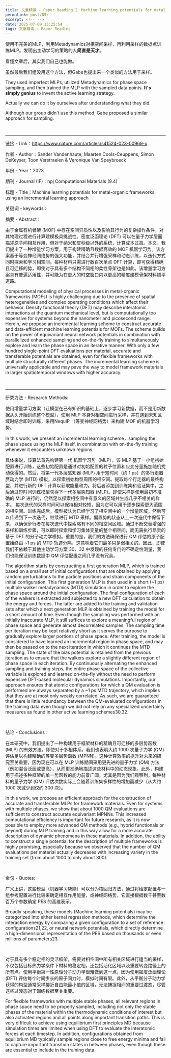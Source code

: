 ```yaml
---
title: 文章精读 - Paper Reading 2：Machine learning potentials for metal-organic frameworks using an incremental learning approach
permalink: post/85/
excerpt: <!-- -->
date: 2025-07-09 15:25:54
tags: 文章精读 - Paper Reading
---
```


使用不完美的MLP，利用Metadynamics对相空间采样，再利用采样的数据点训练MLP。发明出主动学习的策略的人**简直是天才**。

看懂文章后，其实我们自己也能做。

虽然最后我们组没用这个方法，但Gabe也提出来一个类似的方法用于采样。

They used imperfect MLPs, utilized Metadynamics for phase space sampling, and then trained the MLP with the sampled data points. **It's simply genius** to invent the active learning strategy.

Actually we can do it by ourselves after understanding what they did.

Although our group didn't use this method, Gabe proposed a similar approach for sampling.

<br>

---

链接 - Link：https://www.nature.com/articles/s41524-023-00969-x

作者 - Author：Sander Vandenhaute, Maarten Cools-Ceuppens, Simon DeKeyser, Toon Verstraelen & Veronique Van Speybroeck

年份 - Year：2023

期刊 - Journal (IF)：npj Computational Materials (9.4)

标题 - Title：Machine learning potentials for metal-organic frameworks using an incremental learning approach

关键词 - keywords：

摘要 - Abstract：

由于金属有机骨架 (MOF) 中存在空间异质性以及影响其行为的复杂操作条件，对其物理过程进行计算建模极具挑战性。密度泛函理论 (DFT) 可以在量子力学层面描述原子间相互作用，但对于纳米和皮秒级以外的系统，计算成本过高。本文，我们提出了一种增量学习方案，用于构建精确且数据高效的 MOF 机器学习势。该方案基于等变神经网络势的强大功能，并结合并行增强采样和动态训练，以迭代方式同时探索和学习相空间。每种材料只需进行数百次单点 DFT 计算，即可获得精确且可迁移的势，即使对于具有多个结构不同相的柔性骨架也是如此。该增量学习方案具有普遍适用性，并可能为在更大的时空窗口内以更高的精度建模骨架材料铺平道路。

Computational modeling of physical processes in metal-organic frameworks (MOFs) is highly challenging due to the presence of spatial heterogeneities and complex operating conditions which affect their behavior. Density functional theory (DFT) may describe interatomic interactions at the quantum mechanical level, but is computationally too expensive for systems beyond the nanometer and picosecond range. Herein, we propose an incremental learning scheme to construct accurate and data-efficient machine learning potentials for MOFs. The scheme builds on the power of equivariant neural network potentials in combination with parallelized enhanced sampling and on-the-fly training to simultaneously explore and learn the phase space in an iterative manner. With only a few hundred single-point DFT evaluations per material, accurate and transferable potentials are obtained, even for flexible frameworks with multiple structurally different phases. The incremental learning scheme is universally applicable and may pave the way to model framework materials in larger spatiotemporal windows with higher accuracy.

<br>

---

研究方法 - Research Methods:

使用增量学习方案（让模型在已有知识的基础上，逐步学习新数据，而不是用新数据从头开始训练整个模型），使用 MLP 本身对相空间进行采样，并在遇到未知区域时结合即时训练，采用NequIP （等变神经网络势）来构建 MOF 的机器学习势。

In this work, we present an incremental learning scheme，sampling the phase space using the MLP itself, in combination with on-the-fly training whenever it encounters unknown regions. 

具体来说，该算法首先构建第一代 机器学习势（MLP），该 MLP 基于一小组初始配置进行训练，这些初始配置是通过对初始配置的粒子位置和应变分量施加随机扰动获得的。然后，将第一代多层感知器 (MLP) 用于短时间（约 1 ps）的多行走器赝动力学 (MTD) 模拟，以探索初始构型周围的相空间。提取每个行走器的最终构型，并进行新的 DFT 计算以获取能量和力。将后者添加到训练集和验证集中，之后通过短时间训练模型获得下一代多层感知器 (MLP)。即使采样是使用最初不准确的 MLP 进行的，仍然足以探索相空间中有意义的区域并生成几乎不相关的样本。 每次迭代的采样时间可以保持相对较短，因为它可以用于逐步探索更大范围的相空间。训练完成后，模型被认为已经学习了相空间中的一个增量区域，然后可以传递到下一次迭代，继续进行 MTD 采样。偏置势的状态从上一次迭代中保留下来，以确保步行者在每次迭代中探索略有不同的相空间区域。通过不断交替增强的采样和训练步骤，可以即时探索和学习集体变量的整个相空间，而无需执行昂贵的基于 DFT 的分子动力学模拟。重要的是，我们的方法确保进行 QM 评估的原子配置始终由 ~1 ps 的 MTD 轨迹分隔，这意味着它们最多只是弱相关的。因此，即使我们不依赖于其他主动学习方案 30、32 中发现的任何专门的不确定性测量，我们也能保证训练数据中 QM 评估配置之间几乎没有冗余。

The algorithm starts by constructing a first generation MLP, which is trained based on a small set of initial configurations that are obtained by applying random perturbations to the particle positions and strain components of the initial configuration. This first generation MLP is then used in a short (~1 ps) multiple walker metadynamics (MTD) simulation in order to explore the phase space around the initial configuration. The final configuration of each of the walkers is extracted and subjected to a new DFT calculation to obtain the energy and forces. The latter are added to the training and validation sets after which a next generation MLP is obtained by training the model for a short amount of time. Even though the sampling was performed with an initially inaccurate MLP, it still suffices to explore a meaningful region of phase space and generate almost decorrelated samples. The sampling time per iteration may be kept relatively short as it serves the purpose to gradually explore larger portions of phase space. After training, the model is considered to have learned an incremental region in phase space, and may then be passed on to the next iteration in which it continues the MTD sampling. The state of the bias potential is retained from the previous iteration as to ensure that the walkers explore a slightly different region of phase space in each iteration. By continuously alternating the enhanced sampling and training steps, the entire phase space of the collective variable is explored and learned on-the-fly without the need to perform expensive DFT-based molecular dynamics simulations. Importantly, our approach ensures that atomic configurations for which a QM evaluation is performed are always separated by a ~1 ps MTD trajectory, which implies that they are at most only weakly correlated. As such, we are guaranteed that there is little redundancy between the QM-evaluated configurations in the training data even though we did not rely on any specialized uncertainty measures as found in other active learning schemes30,32.

<br>

结论 - Conclusions：

在本研究中，我们提出了一种构建用于框架材料的精确且可迁移的多层势函数 (MLP) 的有效方法。即使对于多相体系，我们也表明大约 1000 次量子力学 (QM) 评估足以构建精确的等变多层势函数 (MPNN)。这种计算效率的提升对未来的研究至关重要，因为现在可以在 MLP 训练期间采用更先进的量子力学 (QM) 方法（例如混合泛函或更高），从而更准确地描述这些材料中的动态现象。此外，构建用于描述多种框架的单一势函数的能力前景广阔，尤其是因为我们观察到，每种材料的量子力学 (QM) 评估次数实际上会随着训练集多样性的增加而减少（从大约 1000 次减少到仅约 300 次）。

In this work, we propose an efficient approach for the construction of accurate and transferable MLPs for framework materials. Even for systems with multiple phases, we show that about 1000 QM evaluations are sufficient to construct accurate equivariant MPNNs. This increased computational efficiency is important for future research, as it is now possible to employ more advanced QM methods (e.g., hybrid functionals or beyond) during MLP training and in this way allow for a more accurate description of dynamic phenomena in these materials. In addition, the ability to construct a single potential for the description of multiple frameworks is highly promising, especially because we observed that the number of QM evaluations per material actually decreases with increasing variety in the training set (from about 1000 to only about 300). 

<br>

金句 - Quotes:

广义上讲，这些模型（机器学习势能）可以分为核回归方法，通过将给定配置与一组参考配置进行比较来确定相互作用能量，或神经网络势，它直接根据数千甚至数百万个参数确定 PES 的高维表示。

Broadly speaking, these models (Machine learning potentials) may be categorized into either kernel regression methods, which determine the interaction energy by comparing a given configuration to a set of reference configurations21,22, or neural network potentials, which directly determine a high-dimensional representation of the PES based on thousands or even millions of parameters23.

<br>

对于具有多个稳定相的灵活框架，需要对相空间中所有相关区域进行适当的采样，不仅包括目标热力学条件下材料的稳定相，还包括活化区域以及重要转变路径上的所有点。使用平衡第一性原理分子动力学很难做到这一点，因为使用密度泛函理论 (DFT) 评估每个时间步长的原子间力时，模拟时间有限。此外，从平衡分子动力学获得的构型通常采样接近自由能最小值的区域，无法捕捉相间的重要过渡态，尽管这些过渡态对于训练数据至关重要。

For flexible frameworks with multiple stable phases, all relevant regions in phase space need to be properly sampled, including not only the stable phases of the material within the thermodynamic conditions of interest but also activated regions and all points along important transition paths. This is very difficult to achieve using equilibrium first principles MD because simulation times are limited when using DFT to evaluate the interatomic forces at each timestep. In addition, configurations obtained from equilibrium MD typically sample regions close to free energy minima and fail to capture important transition states in between phases, even though these are essential to include in the training data.